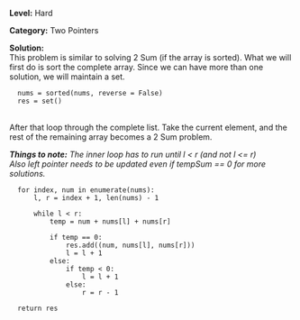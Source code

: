 <b>Level:</b> Hard

<b>Category:</b> Two Pointers

<b>Solution:</b><br/> This problem is similar to solving 2 Sum (if the array is sorted). What we will first do is sort the complete array. Since we can have more than one solution, we will maintain a set. 

```python3
  nums = sorted(nums, reverse = False)
  res = set()
```
<br/>
After that loop through the complete list. Take the current element, and the rest of the remaining array becomes a 2 Sum problem. 

<i><b>Things to note:</b> The inner loop has to run until l < r (and not l <= r)
<br/>
Also left pointer needs to be updated even if tempSum == 0 for more solutions. </i>


```python3
  for index, num in enumerate(nums):
      l, r = index + 1, len(nums) - 1
  
      while l < r:
          temp = num + nums[l] + nums[r]
  
          if temp == 0:
              res.add((num, nums[l], nums[r]))
              l = l + 1
          else:
              if temp < 0:
                  l = l + 1
              else:
                  r = r - 1
  
  return res
```
